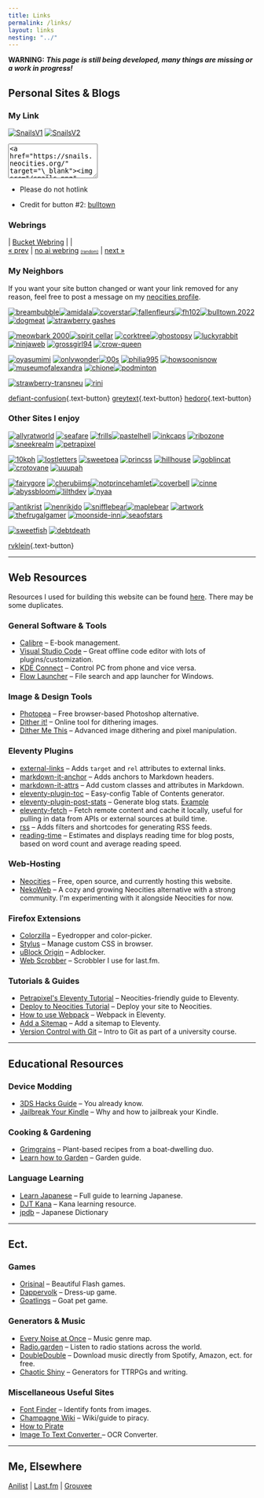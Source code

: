 ```yaml
---
title: Links
permalink: /links/
layout: links
nesting: "../"
---
```


**WARNING:** **_This page is still being developed, many things are missing or a work in progress!_**

## Personal Sites & Blogs

### My Link

<div class="link-buttons">

[![SnailsV1](/images/buttons/sites/snails.png)](#) [![SnailsV2](/images/buttons/sites/snailsv2.png)](#)

<textarea class="code-textarea" style="height: 70px; width: auto;">&lt;a href="https://snails.neocities.org/" target="\_blank"&gt;&lt;img src="/snails.png" alt="snails"&gt;&lt;/a&gt;</textarea>

- Please do not hotlink

- Credit for button #2: [bulltown](https://bulltown.neocities.org/)

</div>

### Webrings

<nav class="webring">
  <a href="https://webring.bucketfish.me/redirect.html?to=prev&name=snails"><i class="bi bi-arrow-left"></i></a>
  | <a class="bucket" href="https://webring.bucketfish.me"> Bucket Webring</a>
  | <a href="https://webring.bucketfish.me/redirect.html?to=random&name=snails"><i class="bi bi-shuffle"></i></a>
  | <a href="https://webring.bucketfish.me/redirect.html?to=next&name=snails"><i class="bi bi-arrow-right"></i></a>
</nav>

<nav class="webring"> 
<a href="https://baccyflap.com/noai/?prv&s=nal" target="_top">« prev</a> |
<a href="https://baccyflap.com/noai" target="_blank">no ai webring</a>
<a style="font-size:60%" href="https://baccyflap.com/noai/?rnd" target="_top">(random)</a> |
<a href="https://baccyflap.com/noai/?nxt&s=nal" target="_top">next »</a>
</nav>

### My Neighbors

If you want your site button changed or want your link removed for any reason, feel free to post a message on my [neocities profile](https://neocities.org/site/snails).

<div class="link-buttons">

[![breambubble](/images/buttons/sites/dreambubble.gif)](https://dreambubble.neocities.org/)[![amidala](/images/buttons/sites/amidala.png)](https://amidala.neocities.org/)[![coverstar](/images/buttons/sites/cloverstar.png)](https://cloverstar.neocities.org/)[![fallenfleurs](/images/buttons/sites/fallenfleurs.png)](https://fallenfleurs.neocities.org/)[![fh102](/images/buttons/sites/sephlow.gif)](https://fh102.neocities.org/)[![bulltown.2022](/images/buttons/sites/b22button.png)](https://bulltown.joejenett.com)[![dogmeat](/images/buttons/sites/doqmeat.png)](https://doqmeat.com/) [![strawberry gashes](https://i.imgur.com/V9sIpx6.gif)](https://strawberry-gashes.neocities.org)

[![meowbark 2000](https://i.imgur.com/0dRy6ek.png)](https://meowbark2000.neocities.org)[![spirit cellar](/images/buttons/sites/spiritcellar.gif)](https://spiritcellar.neocities.org/) [![corktree](/images/buttons/sites/corktree.png)](https://corktree.neocities.org/)[![ghostopsy](/images/buttons/sites/ghostopsy.gif)](https://ghostopsy.neocities.org/) [![luckyrabbit](/images/buttons/sites/luckyrabbit.png)](https://luckyrabbit.neocities.org/) [![ninjaweb](/images/buttons/sites/ninjaweb.gif)](https://ninjaweb.neocities.org/) [![grossgirl94](/images/buttons/sites/grossgirl94.gif)](https://grossgirl94.neocities.org/) [![crow-queen](/images/buttons/sites/crow-queen.gif)](https://crow-queen.com/)

[![oyasumimi](/images/buttons/sites/oyasumimi.gif)](https://oyasumimi.neocities.org/) [![onlywonder](/images/buttons/sites/onlywonder.png)](https://onlywonder.net/)[![00s](/images/buttons/sites/00s.gif)](https://00s.neocities.org/) [![philia995](/images/buttons/sites/philia995.png)](https://philia995.neocities.org/) [![howsoonisnow](/images/buttons/sites/howsoonisnow.gif)](https://howsoonisnow.org/) [![museumofalexandra](/images/buttons/sites/xandra.png)](https://xandra.cc/) [![chione](/images/buttons/sites/chione.png)](https://chione.neocities.org/)[![podminton](/images/buttons/sites/podminton.png)](https://podminton.neocities.org/)

[![strawberry-transneu](/images/buttons/sites/strawberry-transneu.png)](https://strawberry-transneu.neocities.org/) [![rini](/images/buttons/sites/rini.gif)](https://rini.neocities.org/)

[defiant-confusion](https://defiant-confusion.com/){.text-button} [greytext](https://greytext.neocities.org/){.text-button} [hedoro](https://hedoro.neocities.org/){.text-button}

</div>

### Other Sites I enjoy

<div class="link-buttons">

[![allyratworld](/images/buttons/sites/allyrat.gif)](https://allyratworld.com/) [![seafare](/images/buttons/sites/seafare.png)](https://seafare.neocities.org/) [![frills](/images/buttons/sites/frills.png)](https://frills.dev/)[![pastelhell](/images/buttons/sites/pastelhell.gif)](https://pastelhello.com) [![inkcaps](/images/buttons/sites/inkcaps.gif)](https://inkcaps.neocities.org/) [![ribozone](/images/buttons/sites/ribozone.gif)](https://ribo.zone/) [![sneekrealm](/images/buttons/sites/sneeksrealm.png)](https://sneekrealm.neocities.org/) [![petrapixel](https://cdn.jsdelivr.net/gh/petracoding/petrapixel.neocities.org@latest/public/assets/img/linkback.gif)](https://petrapixel.neocities.org/)

[![10kph](/images/buttons/sites/10kph.webp)](https://karma.computer/) [![lostletters](/images/buttons/sites/LostLetters.gif)](https://lostletters.neocities.org/graphics/site_buttons/LostLetters88x31.gif) [![sweetpea](/images/buttons/sites/sweetpea.gif)](https://sweet-pea.neocities.org/) [![princss](https://princss.online/media/images/buttons/princss_button.png)](https://princss.online/) [![hillhouse](/images/buttons/sites/hillhouse.png)](https://hillhouse.neocities.org/) [![goblincat](/images/buttons/sites/goblincat.png)](https://goblincat.neocities.org/) [![crotovane](/images/buttons/sites/crotovane.gif)](https://crotovane.neocities.org/) [![uuupah](/images/buttons/sites/uuupah.png)](https://uuupah.neocities.org/)

[![fairygore](/images/buttons/sites/fairygore.png)](https://fairygore.neocities.org/) [![cherubiims](/images/buttons/sites/cherubiims.gif)](https://cherubiims.neocities.org/)[![notprincehamlet](/images/buttons/sites/notprincehamlet.png)](https://notprincehamlet.neocities.org/)[![coverbell](/images/buttons/sites/cloverbell.gif)](https://cloverbell.neocities.org/) [![cinne](/images/buttons/sites/cinni.png)](https://cinni.net/) [![abyssbloom](/images/buttons/sites/abyssbloom.png)](https://abyssbloom.neocities.org/)[![lilthdev](/images/buttons/sites/lilithdev.gif)](https://lilithdev.neocities.org/) [![nyaa](/images/buttons/sites/nyaa.gif)](https://nyaa.neocities.org/)

[![antikrist](/images/buttons/sites/antikrist.png)](https://antikrist.lol/) [![nenrikido](https://dl.dropbox.com/s/265wg2om8bjr5g6/nenrikido_button.gif)](https://nenrikido.neocities.org) [![snifflebear](/images/buttons/sites/snifflebear.png)](https://www.snifflebear.moe/)[![maplebear](/images/buttons/sites/maplebear.gif)](https://maplebear.neocities.org/) [![artwork](/images/buttons/sites/artwork.gif)](https://artwork.neocities.org/)[![thefrugalgamer](/images/buttons/sites/frugalgamer.png)](https://www.thefrugalgamer.net/) [![moonside-inn](/images/buttons/sites/moonside.png)](https://moonside-inn.neocities.org/)[![seaofstars](/images/buttons/sites/seaofstars.gif)](https://seaofstars.neocities.org/)

[![sweetfish](/images/buttons/sites/sweetfish.png)](https://sweetfish.site/) [![debtdeath](/images/buttons/sites/debtdeath.png)](https://debtdeath.neocities.org/)

[rvklein](https://rvklein.neocities.org/){.text-button}

</div>

---

## Web Resources

Resources I used for building this website can be found [here](/site). There may be some duplicates.

### General Software & Tools

- [Calibre](https://calibre-ebook.com/) – E-book management.
- [Visual Studio Code](https://code.visualstudio.com/) – Great offline code editor with lots of plugins/customization.
- [KDE Connect](https://kdeconnect.kde.org/) – Control PC from phone and vice versa.
- [Flow Launcher](https://www.flowlauncher.com/) – File search and app launcher for Windows.

### Image & Design Tools

- [Photopea](https://www.photopea.com/) – Free browser-based Photoshop alternative.
- [Dither it!](https://ditherit.com/) – Online tool for dithering images.
- [Dither Me This](https://doodad.dev/dither-me-this/) – Advanced image dithering and pixel manipulation.

### Eleventy Plugins

- [external-links](https://www.npmjs.com/package/@sardine/eleventy-plugin-external-links) – Adds `target` and `rel` attributes to external links.
- [markdown-it-anchor](https://github.com/valeriangalliat/markdown-it-anchor) – Adds anchors to Markdown headers.
- [markdown-it-attrs](https://github.com/arve0/markdown-it-attrs) – Add custom classes and attributes in Markdown.
- [eleventy-plugin-toc](https://github.com/uncenter/eleventy-plugin-toc) – Easy-config Table of Contents generator.
- [eleventy-plugin-post-stats](https://github.com/johnwargo/eleventy-plugin-post-stats) – Generate blog stats. [Example](https://rknight.me/blog/stats/)
- [eleventy-fetch](https://github.com/11ty/eleventy-fetch) – Fetch remote content and cache it locally, useful for pulling in data from APIs or external sources at build time.
- [rss](https://github.com/11ty/eleventy-plugin-rss) – Adds filters and shortcodes for generating RSS feeds.
- [reading-time](https://github.com/johanbrook/eleventy-plugin-reading-time) – Estimates and displays reading time for blog posts, based on word count and average reading speed.

### Web-Hosting

- [Neocities](https://neocities.org) – Free, open source, and currently hosting this website.
- [NekoWeb](https://nekoweb.org/) – A cozy and growing Neocities alternative with a strong community. I'm experimenting with it alongside Neocities for now.

### Firefox Extensions

- [Colorzilla](https://www.colorzilla.com/firefox/) – Eyedropper and color-picker.
- [Stylus](https://addons.mozilla.org/en-US/firefox/addon/styl-us/) – Manage custom CSS in browser.
- [uBlock Origin](https://addons.mozilla.org/en-US/firefox/addon/ublock-origin/) – Adblocker.
- [Web Scrobber](https://addons.mozilla.org/en-US/firefox/addon/web-scrobbler/) – Scrobbler I use for last.fm.

### Tutorials & Guides

- [Petrapixel's Eleventy Tutorial](https://petrapixel.neocities.org/coding/eleventy-tutorial) – Neocities-friendly guide to Eleventy.
- [Deploy to Neocities Tutorial](https://nenrikido.neocities.org/blog/post/deploy-site/) – Deploy your site to Neocities.
- [How to use Webpack](https://dev.to/derrickreimer/how-to-use-webpack-in-an-eleventy-project-272j) – Webpack in Eleventy.
- [Add a Sitemap](https://11ty.recipes/recipes/add-a-sitemap/) – Add a sitemap to Eleventy.
- [Version Control with Git](https://www.geos.ed.ac.uk/~smudd/NMDM_Course/html/version_control_git.html) – Intro to Git as part of a university course.

---

## Educational Resources

### Device Modding

- [3DS Hacks Guide](https://3ds.hacks.guide/) – You already know.
- [Jailbreak Your Kindle](https://www.youtube.com/watch?v=Qtk7ERwlIAk&t=361s) – Why and how to jailbreak your Kindle.

### Cooking & Gardening

- [Grimgrains](https://grimgrains.com/site/home.html) – Plant-based recipes from a boat-dwelling duo.
- [Learn how to Garden](https://dreambubble.neocities.org/garden) – Garden guide.

### Language Learning

- [Learn Japanese](https://www.tofugu.com/learn-japanese/) – Full guide to learning Japanese.
- [DJT Kana](https://djtguide.neocities.org/kana/) – Kana learning resource.
- [jpdb](https://jpdb.io/) – Japanese Dictionary

---

## Ect.

### Games

- [Orisinal](https://www.ferryhalim.com/orisinal/) – Beautiful Flash games.
- [Dappervolk](https://dappervolk.com/) – Dress-up game.
- [Goatlings](https://www.goatlings.com/) – Goat pet game.

### Generators & Music

- [Every Noise at Once](https://everynoise.com/) – Music genre map.
- [Radio.garden](https://radio.garden/) – Listen to radio stations across the world.
- [DoubleDouble](https://doubledouble.top/) – Download music directly from Spotify, Amazon, ect. for free.
- [Chaotic Shiny](http://chaoticshiny.com/index.php) – Generators for TTRPGs and writing.

### Miscellaneous Useful Sites

- [Font Finder](https://www.myfonts.com/pages/whatthefont) – Identify fonts from images.
- [Champagne Wiki](https://champagne.pages.dev/) – Wiki/guide to piracy.
- [How to Pirate](https://easyussr.neocities.org/torrenting)
- [Image To Text Converter ](https://www.onlineocr.net/) – OCR Converter.

---

## Me, Elsewhere

[Anilist](https://anilist.co/user/snails/) | [Last.fm](https://www.last.fm/user/froggf) | [Grouvee](https://www.grouvee.com/user/175297-saturnringz/)
